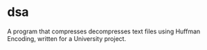 # dsa

A program that compresses decompresses text files using Huffman Encoding, written for a University project.
